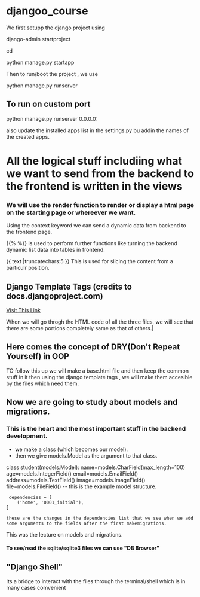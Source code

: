 # djangoo_course
We first setupp the django project using

django-admin startproject <project-name>

cd <project-name>

python manage.py startapp <app-name>

Then to run/boot the project , 
we use

python manage.py runserver

## To run on custom port
python manage.py runserver 0.0.0.0:<custom port number>

also update the installed apps list in the settings.py bu addin the names of the created apps.

# All the logical stuff includiing what we want to send from the backend to the frontend is written in the views

### We will use the render function to render or display a html page on the starting page or whereever we want.

Using the context keyword we can send a dynamic data from backend to the frontend page.

{{% %}}
is used to perform further functions like turning the backend dynamic list data into tables in frontend.

{{ text |truncatechars:5 }}
This is used for slicing the content from a particulr position.

## Django Template Tags (credits to docs.djangoproject.com)
[Visit This Link](https://docs.djangoproject.com/en/5.2/ref/templates/builtins/)


When we will go throgh the HTML code of all the three files, we will see that there are some portions completely same as that of others.|

## Here comes the concept of DRY(Don't Repeat Yourself) in OOP
TO follow this up we will make a base.html file and then keep the common stuff in it then using the django template tags , we will make them accesible by the files which need them.

## Now we are going to study about models and migrations.
### This is the heart and the most important stuff in the backend development.

 - we make a class (which becomes our model).
 - then we give models.Model as the argument to that class.

 class student(models.Model):
    name=models.CharField(max_length=100)
    age=models.IntegerField()
    email=models.EmailField()
    address=models.TextField()
    image=models.ImageField()
    file=models.FileField()
    -- this is the example model structure.



     dependencies = [
        ('home', '0001_initial'),
    ]

    these are the changes in the dependencies list that we see when we add some arguments to the fields after the first makemigrations.


This was the lecture on models and migrations.
#### To see/read the sqlite/sqlite3 files we can use "DB Browser"

## "Django Shell"
Its a bridge to interact with the files through the terminal/shell which is in many cases comvenient
